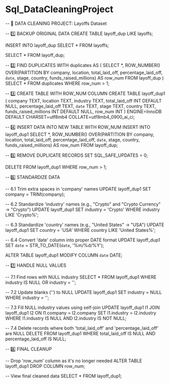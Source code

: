 # Sql_DataCleaningProject

-- 🧹 DATA CLEANING PROJECT: Layoffs Dataset

-- 1️⃣ BACKUP ORIGINAL DATA
CREATE TABLE layoff_dup LIKE layoffs;

INSERT INTO layoff_dup
SELECT * FROM layoffs;

SELECT * FROM layoff_dup;

-- 2️⃣ FIND DUPLICATES
WITH duplicates AS (
  SELECT *,
         ROW_NUMBER() OVER(PARTITION BY company, location, total_laid_off, 
                           percentage_laid_off, `date`, stage, country, 
                           funds_raised_millions) AS row_num
  FROM layoff_dup
)
SELECT * FROM duplicates
WHERE row_num > 1;

-- 3️⃣ CREATE TABLE WITH ROW_NUM COLUMN
CREATE TABLE layoff_dup1 (
  company TEXT,
  location TEXT,
  industry TEXT,
  total_laid_off INT DEFAULT NULL,
  percentage_laid_off TEXT,
  `date` TEXT,
  stage TEXT,
  country TEXT,
  funds_raised_millions INT DEFAULT NULL,
  row_num INT
) ENGINE=InnoDB DEFAULT CHARSET=utf8mb4 COLLATE=utf8mb4_0900_ai_ci;

-- 4️⃣ INSERT DATA INTO NEW TABLE WITH ROW_NUM
INSERT INTO layoff_dup1
SELECT *, ROW_NUMBER() OVER(PARTITION BY company, location, total_laid_off, 
                            percentage_laid_off, `date`, stage, country, 
                            funds_raised_millions) AS row_num
FROM layoff_dup;

-- 5️⃣ REMOVE DUPLICATE RECORDS
SET SQL_SAFE_UPDATES = 0;

DELETE FROM layoff_dup1
WHERE row_num > 1;

-- 6️⃣ STANDARDIZE DATA

-- 6.1 Trim extra spaces in 'company' names
UPDATE layoff_dup1
SET company = TRIM(company);

-- 6.2 Standardize 'industry' names (e.g., "Crypto" and "Crypto Currency" → "Crypto")
UPDATE layoff_dup1
SET industry = 'Crypto'
WHERE industry LIKE 'Crypto%';

-- 6.3 Standardize 'country' names (e.g., "United States" → "USA")
UPDATE layoff_dup1
SET country = 'USA'
WHERE country LIKE 'United States%';

-- 6.4 Convert 'date' column into proper DATE format
UPDATE layoff_dup1
SET `date` = STR_TO_DATE(`date`, '%m/%d/%Y');

ALTER TABLE layoff_dup1
MODIFY COLUMN `date` DATE;

-- 7️⃣ HANDLE NULL VALUES

-- 7.1 Find rows with NULL industry
SELECT *
FROM layoff_dup1
WHERE industry IS NULL OR industry = '';

-- 7.2 Update blanks ('') to NULL
UPDATE layoff_dup1
SET industry = NULL
WHERE industry = '';

-- 7.3 Fill NULL industry values using self-join
UPDATE layoff_dup1 l1
JOIN layoff_dup1 l2 ON l1.company = l2.company
SET l1.industry = l2.industry
WHERE l1.industry IS NULL AND l2.industry IS NOT NULL;

-- 7.4 Delete records where both 'total_laid_off' and 'percentage_laid_off' are NULL
DELETE FROM layoff_dup1
WHERE total_laid_off IS NULL AND percentage_laid_off IS NULL;

-- 8️⃣ FINAL CLEANUP

-- Drop 'row_num' column as it's no longer needed
ALTER TABLE layoff_dup1
DROP COLUMN row_num;

-- View final cleaned data
SELECT * FROM layoff_dup1;
